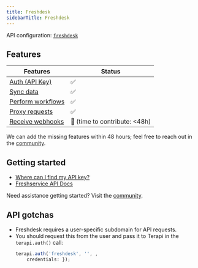 ```yaml
---
title: Freshdesk  
sidebarTitle: Freshdesk  
---
```


API configuration: [`freshdesk`](https://terapi.dev/providers.yaml)

## Features

| Features | Status |
| - | - |
| [Auth (API Key)](/integrate/guides/authorize-an-api) | ✅ |
| [Sync data](https://terapi.gitbook.io/terapi-api-explorer/integrate/guides/sync-data-from-an-api) | ✅ |
| [Perform workflows](https://terapi.gitbook.io/terapi-api-explorer/integrate/guides/perform-workflows-with-an-api) | ✅ |
| [Proxy requests](https://terapi.gitbook.io/terapi-api-explorer/integrate/guides/proxy-requests-to-an-api) | ✅ |
| [Receive webhooks](https://terapi.gitbook.io/terapi-api-explorer/integrate/guides/receive-webhooks-from-an-api) | 🚫 (time to contribute: &lt;48h) |

We can add the missing features within 48 hours; feel free to reach out in the [community](#).

## Getting started

-   [Where can I find my API key?](https://support.freshdesk.com/en/support/solutions/articles/215517-how-to-find-your-api-key)
-   [Freshservice API Docs](https://developers.freshdesk.com/api/#introduction)

Need assistance getting started? Visit the [community](#).

## API gotchas

- Freshdesk requires a user-specific subdomain for API requests.
- You should request this from the user and pass it to Terapi in the `terapi.auth()` call:
  ```js
  terapi.auth('freshdesk', '', ,
      credentials: });
```
    
